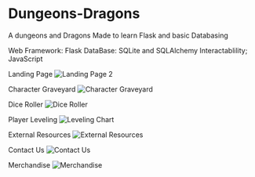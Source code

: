 # Dungeons-Dragons
 A dungeons and Dragons Made to learn Flask and basic Databasing

 Web Framework: Flask
 DataBase: SQLite and SQLAlchemy
 Interactablility; JavaScript

Landing Page
![Landing Page 2](https://user-images.githubusercontent.com/53094076/236526544-137a2652-4db6-4499-84e2-02ae14c0a314.png)

Character Graveyard
![Character Graveyard](https://user-images.githubusercontent.com/53094076/236526630-d27302e1-cc61-4743-9c4e-dde889e101e4.png)

Dice Roller
![Dice Roller](https://user-images.githubusercontent.com/53094076/236526697-e9e06516-9fc5-409d-850a-5f72d259faa5.png)

Player Leveling
![Leveling Chart](https://user-images.githubusercontent.com/53094076/236526726-8db4519c-b2bb-4a59-a791-33b0c5fb3bcc.png)

External Resources
![External Resources](https://user-images.githubusercontent.com/53094076/236526973-e67a66f8-634e-4fb2-b94a-7783c78daac9.png)

Contact Us
![Contact Us](https://user-images.githubusercontent.com/53094076/236527030-fe905bab-a898-4299-a101-f2c607dae8ca.png)

Merchandise
![Merchandise](https://user-images.githubusercontent.com/53094076/236527057-413def22-f66a-47af-b871-4c69cfb98c4f.png)
